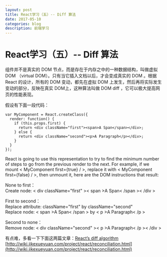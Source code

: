 ```yaml
---
layout: post
title: React学习（五）-- Diff 算法
date: 2017-05-10
categories: blog
description: 前端学习
---
```


# React学习（五）-- Diff 算法          
组件并不是真实的 DOM 节点，而是存在于内存之中的一种数据结构，叫做虚拟 DOM （virtual DOM）。只有当它插入文档以后，才会变成真实的 DOM 。根据 React 的设计，所有的 DOM 变动，都先在虚拟 DOM 上发生，然后再将实际发生变动的部分，反映在真实 DOM上，这种算法叫做 DOM diff ，它可以极大提高网页的性能表现。          

假设有下面一段代码：          

```
var MyComponent = React.createClass({
  render: function() {
    if (this.props.first) {
      return <div className="first"><span>A Span</span></div>;
    } else {
      return <div className="second"><p>A Paragraph</p></div>;
    }
  }
});
```

React is going to use this representation to try to find the minimum number of steps to go from the previous render to the next. For example, if we mount < MyComponent first={true} / >, replace it with < MyComponent first={false} / >, then unmount it, here are the DOM instructions that result:          

None to first：          
Create node: < div className="first" >< span >A Span< /span >< /div >          

First to second：          
Replace attribute: className="first" by className="second"          
Replace node: < span >A Span< /span > by < p >A Paragraph< /p >          

Second to none：          
Remove node: < div className="second" >< p >A Paragraph< /p >< /div >          

有点难，多看一下下面这两篇文章：[React’s diff algorithm](https://calendar.perfplanet.com/2013/diff/)          
[http://wiki.jikexueyuan.com/project/react/reconciliation.html](http://wiki.jikexueyuan.com/project/react/reconciliation.html)           
